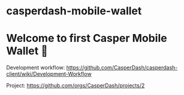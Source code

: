 # casperdash-mobile-wallet

# Welcome to first Casper Mobile Wallet 👋

Development workflow: https://github.com/CasperDash/casperdash-client/wiki/Development-Workflow

Project: https://github.com/orgs/CasperDash/projects/2
